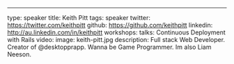 ---
type: speaker
title: Keith Pitt
tags: speaker
twitter: https://twitter.com/keithpitt
github: https://github.com/keithpitt
linkedin: http://au.linkedin.com/in/keithpitt
workshops:
talks: Continuous Deployment with Rails
video: 
image: keith-pitt.jpg
description: Full stack Web Developer. Creator of @desktopprapp. Wanna be Game Programmer. Im also Liam Neeson.
